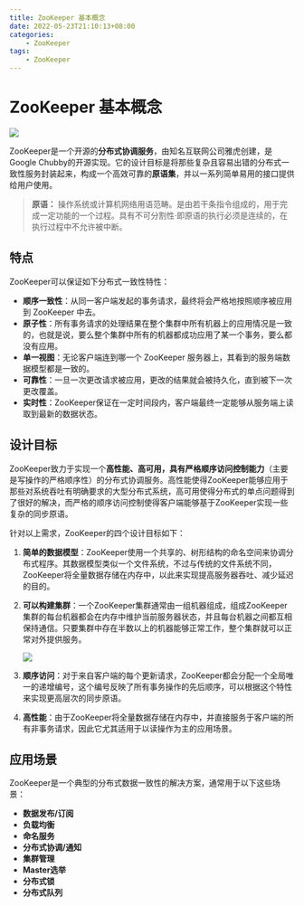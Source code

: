 ```yaml
---
title: ZooKeeper 基本概念
date: 2022-05-23T21:10:13+08:00
categories:
    - ZooKeeper
tags:
    - ZooKeeper
---
```


# ZooKeeper 基本概念

![](http://img.orekilee.top//imgbed/zookeeper/zk11.jpeg)

ZooKeeper是一个开源的**分布式协调服务**，由知名互联网公司雅虎创建，是Google Chubby的开源实现。它的设计目标是将那些复杂且容易出错的分布式一致性服务封装起来，构成一个高效可靠的**原语集**，并以一系列简单易用的接口提供给用户使用。

>**原语：** 操作系统或计算机网络用语范畴。是由若干条指令组成的，用于完成一定功能的一个过程。具有不可分割性·即原语的执行必须是连续的，在执行过程中不允许被中断。



## 特点

ZooKeeper可以保证如下分布式一致性特性：

- **顺序一致性**：从同一客户端发起的事务请求，最终将会严格地按照顺序被应用到 ZooKeeper 中去。
- **原子性**：所有事务请求的处理结果在整个集群中所有机器上的应用情况是一致的，也就是说，要么整个集群中所有的机器都成功应用了某一个事务，要么都没有应用。
- **单一视图**：无论客户端连到哪一个 ZooKeeper 服务器上，其看到的服务端数据模型都是一致的。
- **可靠性**：一旦一次更改请求被应用，更改的结果就会被持久化，直到被下一次更改覆盖。
- **实时性**：ZooKeeper保证在一定时间段内，客户端最终一定能够从服务端上读取到最新的数据状态。



## 设计目标

ZooKeeper致力于实现一个**高性能、高可用，具有严格顺序访问控制能力**（主要是写操作的严格顺序性）的分布式协调服务。高性能使得ZooKeeper能够应用于那些对系统吞吐有明确要求的大型分布式系统，高可用使得分布式的单点问题得到了很好的解决，而严格的顺序访问控制使得客户端能够基于ZooKeeper实现一些复杂的同步原语。

针对以上需求，ZooKeeper的四个设计目标如下：

1. **简单的数据模型**：ZooKeeper使用一个共享的、树形结构的命名空间来协调分布式程序。其数据模型类似一个文件系统，不过与传统的文件系统不同，ZooKeeper将全量数据存储在内存中，以此来实现提高服务器吞吐、减少延迟的目的。

2. **可以构建集群**：一个ZooKeeper集群通常由一组机器组成，组成ZooKeeper集群的每台机器都会在内存中维护当前服务器状态，并且每台机器之间都互相保持通信。只要集群中存在半数以上的机器能够正常工作，整个集群就可以正常对外提供服务。

   ![](http://img.orekilee.top//imgbed/zookeeper/zk10.jpg)

3. **顺序访问**：对于来自客户端的每个更新请求，ZooKeeper都会分配一个全局唯一的递增编号，这个编号反映了所有事务操作的先后顺序，可以根据这个特性来实现更高层次的同步原语。

4. **高性能**：由于ZooKeeper将全量数据存储在内存中，并直接服务于客户端的所有非事务请求，因此它尤其适用于以读操作为主的应用场景。



## 应用场景

ZooKeeper是一个典型的分布式数据一致性的解决方案，通常用于以下这些场景：

- **数据发布/订阅**
- **负载均衡**
- **命名服务**
- **分布式协调/通知**
- **集群管理**
- **Master选举**
- **分布式锁**
- **分布式队列**

